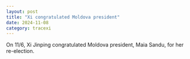 ```yaml
---
layout: post
title: "Xi congratulated Moldova president"
date: 2024-11-08
category: tracexi
---
```


On 11/6, Xi Jinping congratulated Moldova president, Maia Sandu, for her re-election.